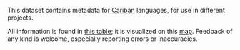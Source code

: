 This dataset contains metadata for [Cariban](https://glottolog.org/resource/languoid/id/cari1283) languages, for use in different projects.

All information is found in [this table](raw/cariban_language_list.csv); it is visualized on this [map](https://fmatter.github.io/cariban_meta/map.html).
Feedback of any kind is welcome, especially reporting errors or inaccuracies.

